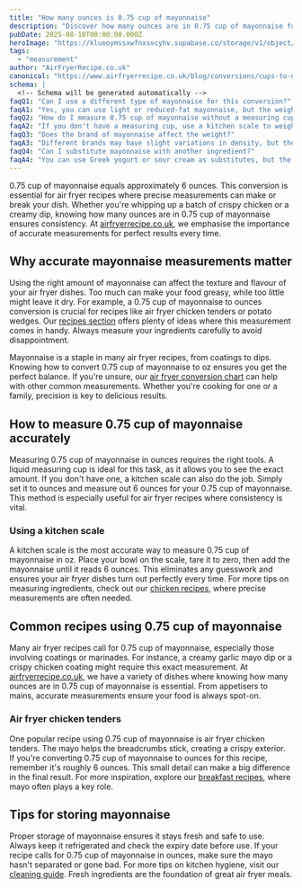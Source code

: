 ```yaml
---
title: "How many ounces is 0.75 cup of mayonnaise"
description: "Discover how many ounces are in 0.75 cup of mayonnaise for perfect air fryer recipes. Get accurate conversions and cooking tips here."
pubDate: 2025-08-10T00:00:00.000Z
heroImage: "https://klueoymssxwfnxsvcyhv.supabase.co/storage/v1/object/public/Shmucket/how-many-ounces-is-0-75-cup-of-mayonnaise.webp"
tags:
  - "measurement"
author: "AirFryerRecipe.co.uk"
canonical: "https://www.airfryerrecipe.co.uk/blog/conversions/cups-to-ounces/how-many-ounces-is-0-75-cup-of-mayonnaise"
schema: |
  <!-- Schema will be generated automatically -->
faqQ1: "Can I use a different type of mayonnaise for this conversion?"
faqA1: "Yes, you can use light or reduced-fat mayonnaise, but the weight might vary slightly. Always check the label for specific measurements if precision is crucial for your recipe."
faqQ2: "How do I measure 0.75 cup of mayonnaise without a measuring cup?"
faqA2: "If you don't have a measuring cup, use a kitchen scale to weigh out 6 ounces. Alternatively, you can eyeball it by dividing a standard 8-ounce cup into three-quarters."
faqQ3: "Does the brand of mayonnaise affect the weight?"
faqA3: "Different brands may have slight variations in density, but the difference is usually minimal. For most recipes, 0.75 cup of mayonnaise will still be around 6 ounces regardless of the brand."
faqQ4: "Can I substitute mayonnaise with another ingredient?"
faqA4: "You can use Greek yogurt or sour cream as substitutes, but the texture and flavour will differ. Adjust the quantity based on the substitute's consistency for best results in your air fryer dishes."
---
```

<p>0.75 cup of mayonnaise equals approximately 6 ounces. This conversion is essential for air fryer recipes where precise measurements can make or break your dish. Whether you're whipping up a batch of crispy chicken or a creamy dip, knowing how many ounces are in 0.75 cup of mayonnaise ensures consistency. At <a href=https://www.airfryerrecipe.co.uk>airfryerrecipe.co.uk</a>, we emphasise the importance of accurate measurements for perfect results every time.</p>

<h2>Why accurate mayonnaise measurements matter</h2>
<p>Using the right amount of mayonnaise can affect the texture and flavour of your air fryer dishes. Too much can make your food greasy, while too little might leave it dry. For example, a 0.75 cup of mayonnaise to ounces conversion is crucial for recipes like air fryer chicken tenders or potato wedges. Our <a href=https://www.airfryerrecipe.co.uk/recipes>recipes section</a> offers plenty of ideas where this measurement comes in handy. Always measure your ingredients carefully to avoid disappointment.</p>

<p>Mayonnaise is a staple in many air fryer recipes, from coatings to dips. Knowing how to convert 0.75 cup of mayonnaise to oz ensures you get the perfect balance. If you're unsure, our <a href=https://www.airfryerrecipe.co.uk/air-fryer-conversion-chart>air fryer conversion chart</a> can help with other common measurements. Whether you're cooking for one or a family, precision is key to delicious results.</p>

<h2>How to measure 0.75 cup of mayonnaise accurately</h2>
<p>Measuring 0.75 cup of mayonnaise in ounces requires the right tools. A liquid measuring cup is ideal for this task, as it allows you to see the exact amount. If you don't have one, a kitchen scale can also do the job. Simply set it to ounces and measure out 6 ounces for your 0.75 cup of mayonnaise. This method is especially useful for air fryer recipes where consistency is vital.</p>

<h3>Using a kitchen scale</h3>
<p>A kitchen scale is the most accurate way to measure 0.75 cup of mayonnaise in oz. Place your bowl on the scale, tare it to zero, then add the mayonnaise until it reads 6 ounces. This eliminates any guesswork and ensures your air fryer dishes turn out perfectly every time. For more tips on measuring ingredients, check out our <a href=https://www.airfryerrecipe.co.uk/recipe-category/chicken>chicken recipes</a>, where precise measurements are often needed.</p>

<h2>Common recipes using 0.75 cup of mayonnaise</h2>
<p>Many air fryer recipes call for 0.75 cup of mayonnaise, especially those involving coatings or marinades. For instance, a creamy garlic mayo dip or a crispy chicken coating might require this exact measurement. At <a href=https://www.airfryerrecipe.co.uk>airfryerrecipe.co.uk</a>, we have a variety of dishes where knowing how many ounces are in 0.75 cup of mayonnaise is essential. From appetisers to mains, accurate measurements ensure your food is always spot-on.</p>

<h3>Air fryer chicken tenders</h3>
<p>One popular recipe using 0.75 cup of mayonnaise is air fryer chicken tenders. The mayo helps the breadcrumbs stick, creating a crispy exterior. If you're converting 0.75 cup of mayonnaise to ounces for this recipe, remember it's roughly 6 ounces. This small detail can make a big difference in the final result. For more inspiration, explore our <a href=https://www.airfryerrecipe.co.uk/recipe-category/breakfast>breakfast recipes</a>, where mayo often plays a key role.</p>

<h2>Tips for storing mayonnaise</h2>
<p>Proper storage of mayonnaise ensures it stays fresh and safe to use. Always keep it refrigerated and check the expiry date before use. If your recipe calls for 0.75 cup of mayonnaise in ounces, make sure the mayo hasn't separated or gone bad. For more tips on kitchen hygiene, visit our <a href=https://www.airfryerrecipe.co.uk/air-fryer-cleaner>cleaning guide</a>. Fresh ingredients are the foundation of great air fryer meals.</p>
